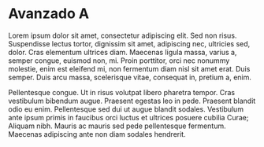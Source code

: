 # Avanzado A

Lorem ipsum dolor sit amet, consectetur adipiscing elit. Sed non risus.
Suspendisse lectus tortor, dignissim sit amet, adipiscing nec, ultricies sed,
dolor. Cras elementum ultrices diam. Maecenas ligula massa, varius a, semper
congue, euismod non, mi. Proin porttitor, orci nec nonummy molestie, enim est
eleifend mi, non fermentum diam nisl sit amet erat. Duis semper. Duis arcu
massa, scelerisque vitae, consequat in, pretium a, enim.

Pellentesque congue. Ut in risus volutpat libero pharetra tempor. Cras
vestibulum bibendum augue. Praesent egestas leo in pede. Praesent blandit odio
eu enim. Pellentesque sed dui ut augue blandit sodales. Vestibulum ante ipsum
primis in faucibus orci luctus et ultrices posuere cubilia Curae; Aliquam nibh.
Mauris ac mauris sed pede pellentesque fermentum. Maecenas adipiscing ante non
diam sodales hendrerit.
